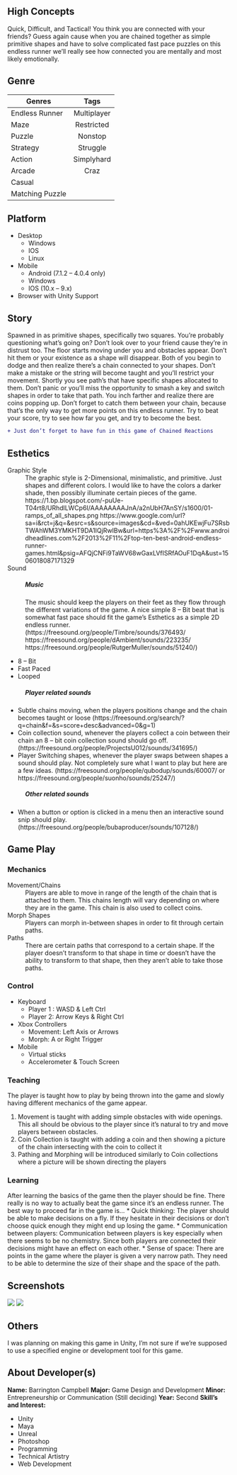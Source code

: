 High Concepts
------
Quick, Difficult, and Tactical! You think you are connected with your friends? Guess again cause when you are chained together as simple primitive shapes and have to solve complicated fast pace puzzles on this endless runner we’ll really see how connected you are mentally and most likely emotionally.

Genre
------
| Genres        | Tags          | 
| ------------- |:-------------:| 
| Endless Runner  | Multiplayer |
| Maze            | Restricted  |
| Puzzle          | Nonstop     |
| Strategy        | Struggle    |
| Action          | Simplyhard  |
| Arcade          | Craz        |
| Casual | 
| Matching Puzzle |

Platform
------
* Desktop
  * Windows
  * IOS
  * Linux
* Mobile
  * Android (7.1.2 – 4.0.4 only)  
  * Windows
  * IOS (10.x – 9.x)
* Browser with Unity Support


Story
------
Spawned in as primitive shapes, specifically two squares. You’re probably questioning what’s going on? Don’t look over to your friend cause they’re in distrust too. The floor starts moving under you and obstacles appear. Don’t hit them or your existence as a shape will disappear. Both of you begin to dodge and then realize there’s a chain connected to your shapes. Don’t make a mistake or the string will become taught and you’ll restrict your movement. Shortly you see path’s that have specific shapes allocated to them. Don’t panic or you’ll miss the opportunity to smash a key and switch shapes in order to take that path. You inch farther and realize there are coins popping up. Don’t forget to catch them between your chain, because that’s the only way to get more points on this endless runner. Try to beat your score, try to see how far you get, and try to become the best.

```diff
+ Just don’t forget to have fun in this game of Chained Reactions
```

Esthetics
------
<dl>
  <dt>Graphic Style</dt>
<dd>The graphic style is 2-Dimensional, minimalistic, and primitive. Just shapes and different colors. I would like to have the colors a  darker shade, then possibly illuminate certain pieces of the game.
https://1.bp.blogspot.com/-puUe-T04rt8/URhdlLWCp6I/AAAAAAAAJnA/a2nUbH7AnSY/s1600/01-ramps_of_all_shapes.png
https://www.google.com/url?sa=i&rct=j&q=&esrc=s&source=images&cd=&ved=0ahUKEwjFu7SRsbTWAhWM3YMKHT9DA1IQjRwIBw&url=https%3A%2F%2Fwww.androidheadlines.com%2F2013%2F11%2Ftop-ten-best-android-endless-runner-games.html&psig=AFQjCNFi9TaWV68wGaxLVfISRfAOuF1DqA&ust=1506018087171329 </dd>

  <dt>Sound</dt>
  <dd><h5>Music</h5></dd>
<dd>The music should keep the players on their feet as they flow through the different variations of the game. A nice simple 8 – Bit beat that is somewhat fast pace should fit the game’s Esthetics as a simple 2D endless runner.
(https://freesound.org/people/Timbre/sounds/376493/
https://freesound.org/people/dAmbient/sounds/223235/
https://freesound.org/people/RutgerMuller/sounds/51240/) </dd>
  <ul>
    <li> 8 – Bit </li>
    <li> Fast Paced </li>
    <li> Looped </li>
  </ul>
  
  <dd><h5>Player related sounds</h5></dd>
<ul>
  <li> Subtle chains moving, when the players positions change and the chain becomes taught or loose (https://freesound.org/search/?q=chain&f=&s=score+desc&advanced=0&g=1) </li>
  <li> Coin collection sound, whenever the players collect a coin between their chain an 8 – bit coin collection sound should go off. (https://freesound.org/people/ProjectsU012/sounds/341695/) </li>
  <li> Player Switching shapes, whenever the player swaps between shapes a sound should play. Not completely sure what I want to play but here are a few ideas.
(https://freesound.org/people/qubodup/sounds/60007/  or https://freesound.org/people/suonho/sounds/25247/) </li>
</ul>

  <dd><h5>Other related sounds</h5></dd>
<ul>
  <li>When a button or option is clicked in a menu then an interactive sound snip should play. (https://freesound.org/people/bubaproducer/sounds/107128/)</li>
</ul>
</dl>

Game Play
------
<h3>Mechanics</h3>
<dl>
<dt>Movement/Chains</dt>
<dd>Players are able to move in range of the length of the chain that is attached to them. This chains length will vary depending on where they are in the game. This chain is also used to collect coins.</dd>

<dt>Morph Shapes</dt>
	<dd>Players can morph in-between shapes in order to fit through certain paths.</dd>

<dt>Paths</dt>
<dd>There are certain paths that correspond to a certain shape. If the player doesn’t transform to that shape in time or doesn’t have the ability to transform to that shape, then they aren’t able to take those paths.</dd>
</dl>

<h3>Control</h3>

* Keyboard
  * Player 1 : WASD & Left Ctrl
  * Player 2: Arrow Keys & Right Ctrl
* Xbox Controllers
  * Movement: Left Axis or Arrows
  * Morph: A or Right Trigger
* Mobile
  * Virtual sticks
  * Accelerometer & Touch Screen

<h3>Teaching</h3>
  The player is taught how to play by being thrown into the game and slowly having different mechanics of the game appear.
<ol>
<li>Movement is taught with adding simple obstacles with wide openings. This all should be obvious to the player since it’s natural to try and move players between obstacles.</li>
<li>Coin Collection is taught with adding a coin and then showing a picture of the chain intersecting with the coin to collect it</li>
<li>Pathing and Morphing will be introduced similarly to Coin collections where a picture will be shown directing the players</li>
</ol>
<h3>Learning</h3>
	After learning the basics of the game then the player should be fine. There really is no way to actually beat the game since it’s an endless runner. The best way to proceed far in the game is…
* Quick thinking: The player should be able to make decisions on a fly. If they hesitate in their decisions or don’t choose quick enough they might end up losing the game.
* Communication between players: Communication between players is key especially when there seems to be no chemistry. Since both players are connected their decisions might have an effect on each other.
* Sense of space: There are points in the game where the player is given a very narrow path. They need to be able to determine the size of their shape and the space of the path.

Screenshots
------
<img src="https://people.rit.edu/bfc6072/230/projects/project1/images/Pic%201.png"/>
<img src="https://people.rit.edu/bfc6072/230/projects/project1/images/pic%202.png"/>

Others
------
I was planning on making this game in Unity, I’m not sure if we’re supposed to use a specified engine or development tool for this game.

About Developer(s)
------
<strong>Name:</strong> Barrington Campbell
<strong>Major:</strong> Game Design and Development
<strong>Minor:</strong> Entrepreneurship or Communication (Still deciding)
<strong>Year:</strong> Second 
<strong>Skill’s and Interest:</strong>
*	Unity
*	Maya
*	Unreal
*	Photoshop
*	Programming
*	Technical Artistry
*	Web Development

